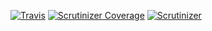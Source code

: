 [![Travis](https://travis-ci.com/facile-it/json-api-ts.svg?branch=master)](https://travis-ci.com/facile-it/json-api-ts)
[![Scrutinizer Coverage](https://img.shields.io/scrutinizer/coverage/g/facile-it/json-api-ts.svg)](https://scrutinizer-ci.com/g/facile-it/json-api-ts/?branch=master)
[![Scrutinizer](https://img.shields.io/scrutinizer/g/facile-it/json-api-ts.svg)](https://scrutinizer-ci.com/g/facile-it/json-api-ts/?branch=master)
